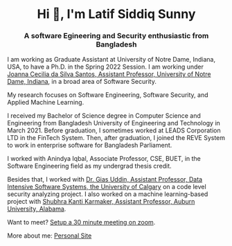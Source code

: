 <h1 align="center">Hi 👋, I'm Latif Siddiq Sunny</h1>
<h3 align="center">A software Egineering and Security enthusiastic from Bangladesh</h3>

<p>I am working as Graduate Assistant at University of Notre Dame, Indiana, USA, to have a Ph.D. in the Spring 2022 Session. I am working under <a href="https://joannacss.github.io/">Joanna Cecilia da Silva Santos, Assistant Professor, University of Notre Dame, Indiana</a>, in a broad area of Software Security.</p> 

 <p>My research focuses on Software Engineering, Software Security, and Applied Machine Learning.</p>

 <p>I received my Bachelor of Science degree in Computer Science and Engineering from Bangladesh University of Engineering and Technology in March 2021. Before graduation, I sometimes worked at LEADS Corporation LTD in the FinTech System. Then, after graduation, I joined the REVE System to work in enterprise software for Bangladesh Parliament.</p>

 <p>I worked with Anindya Iqbal, Associate Professor, CSE, BUET, in the Software Engineering field as my undergrad thesis credit.</p>
 
 <p>Besides that, I worked with <a href="https://giasuddin.ca">Dr. Gias Uddin, Assistant Professor, Data Intensive Software Systems, the University of Calgary</a> on a code level security analyzing project. I also worked on a machine learning-based project with <a href="https://karmake2.github.io">Shubhra Kanti Karmaker, Assistant Professor, Auburn University, Alabama</a>.</p>

 <p>Want to meet? <a href="https://calendly.com/lsiddiqsunny/30min">Setup a 30 minute meeting on zoom</a>.</p>

<p>More about me: <a href="https://lsiddiqsunny.github.io/">Personal Site</a></p>

